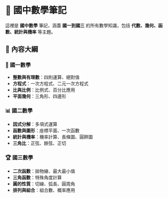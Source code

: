 # 📗 國中數學筆記

這裡是 **國中數學** 筆記，涵蓋 **國一到國三** 的所有數學知識，包括 **代數、幾何、函數、統計與機率** 等主題。

## 🔢 內容大綱

### 🎯 國一數學

- **整數與有理數**：四則運算、絕對值
- **方程式**：一次方程式、二元一次方程式
- **比與比例**：比例式、百分比應用
- **平面幾何**：三角形、四邊形

### 📊 國二數學

- **因式分解**：多項式運算
- **函數與圖形**：座標平面、一次函數
- **統計與機率**：機率計算、長條圖、圓餅圖
- **三角比**：正弦、餘弦、正切

### 🏆 國三數學

- **二次函數**：拋物線、最大最小值
- **三角函數**：特殊角度計算
- **圓的性質**：切線、弧長、圓周角
- **排列與組合**：組合數、概率應用
